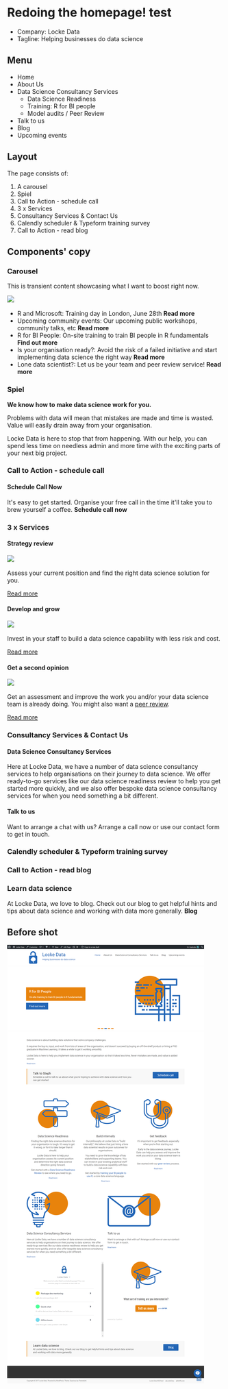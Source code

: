 # Redoing the homepage! test

- Company: Locke Data
- Tagline: Helping businesses do data science

## Menu
- Home
- About Us
- Data Science Consultancy Services
  + Data Science Readiness
  + Training: R for BI people
  + Model audits / Peer Review
- Talk to us
- Blog
- Upcoming events

## Layout  
The page consists of:

1. A carousel
2. Spiel
3. Call to Action - schedule call
4. 3 x Services
5. Consultancy Services & Contact Us
6. Calendly scheduler & Typeform training survey
7. Call to Action - read blog

## Components' copy

### Carousel
This is transient content showcasing what I want to boost right now.

![](carousel.gif)

- R and Microsoft: Training day in London, June 28th **Read more**
- Upcoming community events: Our upcoming public workshops, community talks, etc **Read more**
- R for BI People: On-site training to train BI people in R fundamentals **Find out more**
- Is your organisation ready?: Avoid the risk of a failed initiative and start implementing data science the right way **Read more**
- Lone data scientist?: Let us be your team and peer review service! **Read more**

### Spiel
**We know how to make data science work for you.**

Problems with data will mean that mistakes are made and time is wasted. Value will easily drain away from your organisation.

Locke Data is here to stop that from happening. With our help, you can spend less time on needless admin and more time with the exciting parts of your next big project.

### Call to Action - schedule call
#### Schedule Call Now
It's easy to get started. Organise your free call in the time it'll take you to brew yourself a coffee.
**Schedule call now**
### 3 x Services

#### Strategy review
![](https://itsalocke.com/wp-content/uploads/2017/03/Signs.png)

Assess your current position and find the right data science solution for you.

[Read more](https://itsalocke.com/data-science-readiness/)

#### Develop and grow
![](https://itsalocke.com/wp-content/uploads/2017/03/Mortar-Board-1.png)

Invest in your staff to build a data science capability with less risk and cost.

[Read more](https://itsalocke.com/build-internally/)

#### Get a second opinion
![](https://itsalocke.com/wp-content/uploads/2017/03/Stethoscope.png)

Get an assessment and improve the work you and/or your data science team is already doing. You might also want a [peer review](https://itsalocke.com/model-audits/).

[Read more](https://itsalocke.com/get-feedback/)

### Consultancy Services & Contact Us

#### Data Science Consultancy Services
Here at Locke Data, we have a number of data science consultancy services to help organisations on their journey to data science. We offer ready-to-go services like our data science readiness review to help you get started more quickly, and we also offer bespoke data science consultancy services for when you need something a bit different.

#### Talk to us
Want to arrange a chat with us? Arrange a call now or use our contact form to get in touch.

### Calendly scheduler & Typeform training survey

### Call to Action - read blog
### Learn data science
At Locke Data, we love to blog. Check out our blog to get helpful hints and tips about data science and working with data more generally.
**Blog**

## Before shot
![](homepage-before.png)
